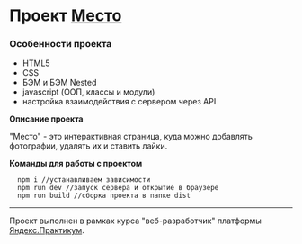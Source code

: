 # Проект [Место](https://sirobg.github.io/mesto)

### Особенности проекта
* HTML5
* CSS
* БЭМ и БЭМ Nested
* javascript (ООП, классы и модули)
* настройка взаимодействия с сервером через API

**Описание проекта**

"Место" - это интерактивная страница, куда можно добавлять фотографии, удалять их и ставить лайки.

**Команды для работы с проектом**
```
  npm i //устанавливаем зависимости
  npm run dev //запуск сервера и открытие в браузере
  npm run build //сборка проекта в папке dist
```
---

Проект выполнен в рамках курса "веб-разработчик" платформы [Яндекс.Практикум](https://praktikum.yandex.ru "Яндекс.Практикум").
